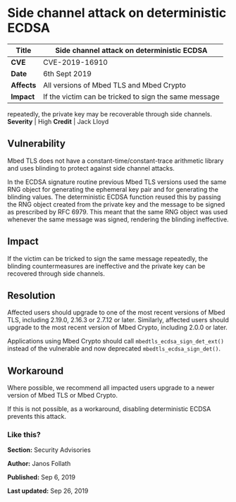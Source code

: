 # Side channel attack on deterministic ECDSA

**Title** |  Side channel attack on deterministic ECDSA
---|---
**CVE** |  CVE-2019-16910
**Date** |  6th Sept 2019
**Affects** |  All versions of Mbed TLS and Mbed Crypto
**Impact** |  If the victim can be tricked to sign the same message
repeatedly, the private key may be recoverable through side channels.
**Severity** |  High
**Credit** |  Jack Lloyd

## Vulnerability

Mbed TLS does not have a constant-time/constant-trace arithmetic library and
uses blinding to protect against side channel attacks.

In the ECDSA signature routine previous Mbed TLS versions used the same RNG
object for generating the ephemeral key pair and for generating the blinding
values. The deterministic ECDSA function reused this by passing the RNG object
created from the private key and the message to be signed as prescribed by RFC
6979. This meant that the same RNG object was used whenever the same message
was signed, rendering the blinding ineffective.

## Impact

If the victim can be tricked to sign the same message repeatedly, the blinding
countermeasures are ineffective and the private key can be recovered through
side channels.

## Resolution

Affected users should upgrade to one of the most recent versions of Mbed TLS,
including 2.19.0, 2.16.3 or 2.7.12 or later. Similarly, affected users should
upgrade to the most recent version of Mbed Crypto, including 2.0.0 or later.

Applications using Mbed Crypto should call `mbedtls_ecdsa_sign_det_ext()`
instead of the vulnerable and now deprecated `mbedtls_ecdsa_sign_det()`.

## Workaround

Where possible, we recommend all impacted users upgrade to a newer version of
Mbed TLS or Mbed Crypto.

If this is not possible, as a workaround, disabling deterministic ECDSA
prevents this attack.

### Like this?

**Section:**
Security Advisories

**Author:**
Janos Follath

**Published:**
Sep 6, 2019

**Last updated:**
Sep 26, 2019